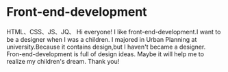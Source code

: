 # Front-end-development
HTML、CSS、JS、JQ、
 Hi everyone! I like front-end-development.I want to be a designer when I was a children. I majored in Urban Planning at university.Because it contains design,but I haven't became a designer. Fron-end-development is full of design ideas. Maybe it will help me to realize my children's dream. Thank you!
